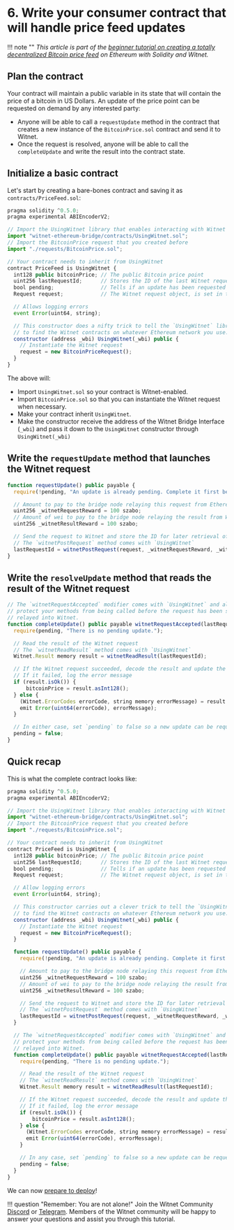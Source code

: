 # 6. Write your consumer contract that will handle price feed updates

!!! note ""
    *This article is part of the [beginner tutorial on creating a totally
    decentralized Bitcoin price feed][intro] on Ethereum with Solidity and
    Witnet.*

## Plan the contract

Your contract will maintain a public variable in its state that will
contain the price of a bitcoin in US Dollars. An update of the price
point can be requested on demand by any interested party:

- Anyone will be able to call a `requestUpdate` method in the contract
  that creates a new instance of the `BitcoinPrice.sol` contract and
  send it to Witnet.
- Once the request is resolved, anyone will be able to call the
`completeUpdate` and write the result into the contract state.

## Initialize a basic contract

Let's start by creating a bare-bones contract and saving it as
`contracts/PriceFeed.sol`:

```js
pragma solidity ^0.5.0;
pragma experimental ABIEncoderV2;

// Import the UsingWitnet library that enables interacting with Witnet
import "witnet-ethereum-bridge/contracts/UsingWitnet.sol";
// Import the BitcoinPrice request that you created before
import "./requests/BitcoinPrice.sol";

// Your contract needs to inherit from UsingWitnet
contract PriceFeed is UsingWitnet {
  int128 public bitcoinPrice; // The public Bitcoin price point
  uint256 lastRequestId;      // Stores the ID of the last Witnet request
  bool pending;               // Tells if an update has been requested but not yet completed
  Request request;            // The Witnet request object, is set in the constructor

  // Allows logging errors
  event Error(uint64, string);

  // This constructor does a nifty trick to tell the `UsingWitnet` library where
  // to find the Witnet contracts on whatever Ethereum network you use.
  constructor (address _wbi) UsingWitnet(_wbi) public {
    // Instantiate the Witnet request
    request = new BitcoinPriceRequest();
  }
}
```

The above will:

- Import `UsingWitnet.sol` so your contract is Witnet-enabled.
- Import `BitcoinPrice.sol` so that you can instantiate the Witnet
  request when necessary.
- Make your contract inherit `UsingWitnet`.
- Make the constructor receive the address of the Witnet Bridge
  Interface (`_wbi`) and pass it down to the `UsingWitnet` constructor
  through `UsingWitnet(_wbi)`

## Write the `requestUpdate` method that launches the Witnet request

```js
function requestUpdate() public payable {
  require(!pending, "An update is already pending. Complete it first before requesting another update.");

  // Amount to pay to the bridge node relaying this request from Ethereum to Witnet
  uint256 _witnetRequestReward = 100 szabo;
  // Amount of wei to pay to the bridge node relaying the result from Witnet to Ethereum
  uint256 _witnetResultReward = 100 szabo;

  // Send the request to Witnet and store the ID for later retrieval of the result
  // The `witnetPostRequest` method comes with `UsingWitnet`
  lastRequestId = witnetPostRequest(request, _witnetRequestReward, _witnetResultReward);
}
```

## Write the `resolveUpdate` method that reads the result of the Witnet request

```js
// The `witnetRequestAccepted` modifier comes with `UsingWitnet` and allows you to
// protect your methods from being called before the request has been successfully
// relayed into Witnet.
function completeUpdate() public payable witnetRequestAccepted(lastRequestId) {
  require(pending, "There is no pending update.");

  // Read the result of the Witnet request
  // The `witnetReadResult` method comes with `UsingWitnet`
  Witnet.Result memory result = witnetReadResult(lastRequestId);

  // If the Witnet request succeeded, decode the result and update the price point
  // If it failed, log the error message
  if (result.isOk()) {
      bitcoinPrice = result.asInt128();
  } else {
    (Witnet.ErrorCodes errorCode, string memory errorMessage) = result.asErrorMessage();
    emit Error(uint64(errorCode), errorMessage);
  }

  // In either case, set `pending` to false so a new update can be requested
  pending = false;
}
```

## Quick recap

This is what the complete contract looks like:
 
```js
pragma solidity ^0.5.0;
pragma experimental ABIEncoderV2;

// Import the UsingWitnet library that enables interacting with Witnet
import "witnet-ethereum-bridge/contracts/UsingWitnet.sol";
// Import the BitcoinPrice request that you created before
import "./requests/BitcoinPrice.sol";

// Your contract needs to inherit from UsingWitnet
contract PriceFeed is UsingWitnet {
  int128 public bitcoinPrice; // The public Bitcoin price point
  uint256 lastRequestId;      // Stores the ID of the last Witnet request
  bool pending;               // Tells if an update has been requested but not yet completed
  Request request;            // The Witnet request object, is set in the constructor

  // Allow logging errors
  event Error(uint64, string);

  // This constructor carries out a clever trick to tell the `UsingWitnet` library where
  // to find the Witnet contracts on whatever Ethereum network you use.
  constructor (address _wbi) UsingWitnet(_wbi) public {
    // Instantiate the Witnet request
    request = new BitcoinPriceRequest();
  }

  function requestUpdate() public payable {
    require(!pending, "An update is already pending. Complete it first before requesting another update.");

    // Amount to pay to the bridge node relaying this request from Ethereum to Witnet
    uint256 _witnetRequestReward = 100 szabo;
    // Amount of wei to pay to the bridge node relaying the result from Witnet to Ethereum
    uint256 _witnetResultReward = 100 szabo;

    // Send the request to Witnet and store the ID for later retrieval of the result
    // The `witnetPostRequest` method comes with `UsingWitnet`
    lastRequestId = witnetPostRequest(request, _witnetRequestReward, _witnetResultReward);
  }

  // The `witnetRequestAccepted` modifier comes with `UsingWitnet` and allows you to
  // protect your methods from being called before the request has been successfully
  // relayed into Witnet.
  function completeUpdate() public payable witnetRequestAccepted(lastRequestId) {
    require(pending, "There is no pending update.");

    // Read the result of the Witnet request
    // The `witnetReadResult` method comes with `UsingWitnet`
    Witnet.Result memory result = witnetReadResult(lastRequestId);

    // If the Witnet request succeeded, decode the result and update the price point
    // If it failed, log the error message
    if (result.isOk()) {
        bitcoinPrice = result.asInt128();
    } else {
      (Witnet.ErrorCodes errorCode, string memory errorMessage) = result.asErrorMessage();
      emit Error(uint64(errorCode), errorMessage);
    }

    // In any case, set `pending` to false so a new update can be requested
    pending = false;
  }
}

```

We can now [prepare to deploy][next]!

!!! question "Remember: You are not alone!"
    Join the Witnet Community [Discord] or [Telegram].
    Members of the Witnet community will be happy to answer your
    questions and assist you through this
    tutorial.

[Discord]: https://discord.gg/X4uurfP
[Telegram]: https://t.me/witnetio
[intro]: /tutorials/bitcoin-price-feed/introduction
[next]: /tutorials/bitcoin-price-feed/migrations
